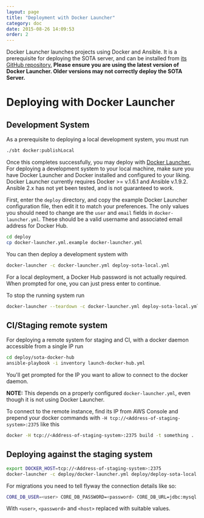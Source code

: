 ```yaml
---
layout: page
title: "Deployment with Docker Launcher"
category: doc
date: 2015-08-26 14:09:53
order: 2
---
```


Docker Launcher launches projects using Docker and Ansible. It is a prerequisite for deploying the SOTA server, and can be installed from [its GitHub repository.](https://github.com/advancedtelematic/docker-launcher) **Please ensure you are using the latest version of Docker Launcher. Older versions may not correctly deploy the SOTA Server.**

# Deploying with Docker Launcher

## Development System

As a prerequisite to deploying a local development system, you must run

```sh
./sbt docker:publishLocal
```

Once this completes successfully, you may deploy with [Docker Launcher.](https://github.com/advancedtelematic/docker-launcher)
For deploying a development system to your local machine, make sure you have
Docker Launcher and Docker installed and configured to your liking. Docker Launcher currently requires Docker >= v.1.6.1 and Ansible v.1.9.2. Ansible 2.x has not yet been tested, and is not guaranteed to work.

First, enter the `deploy` directory, and copy the example Docker Launcher configuration file, then edit it to match your preferences. The only values you should need to change are the `user` and `email` fields in `docker-launcher.yml`. These should be a valid username and associated email address for Docker Hub.

```sh
cd deploy
cp docker-launcher.yml.example docker-launcher.yml
```

You can then deploy a development system with

```sh
docker-launcher -c docker-launcher.yml deploy-sota-local.yml
```

For a local deployment, a Docker Hub password is not actually required. When prompted for one, you can just press enter to continue.

To stop the running system run

```sh
docker-launcher --teardown -c docker-launcher.yml deploy-sota-local.yml
```

## CI/Staging remote system

For deploying a remote system for staging and CI, with a docker daemon
accessible from a single IP run

```sh
cd deploy/sota-docker-hub
ansible-playbook -i inventory launch-docker-hub.yml
```

You'll get prompted for the IP you want to allow to connect to the docker daemon.

**NOTE:** This depends on a properly configured `docker-launcher.yml`, even though
it is not using Docker Launcher.

To connect to the remote instance, find its IP from AWS Console and prepend your
docker commands with `-H tcp://<Address-of-staging-system>:2375` like this

```sh
docker -H tcp://<Address-of-staging-system>:2375 build -t something .
```

## Deploying against the staging system

```sh
export DOCKER_HOST=tcp://<Address-of-staging-system>:2375
docker-launcher -c deploy/docker-launcher.yml deploy/deploy-sota-local.yml
```

For migrations you need to tell flyway the connection details like so:

```sh
CORE_DB_USER=<user> CORE_DB_PASSWORD=<password> CORE_DB_URL=jdbc:mysql://<host>:3306/sota sbt core/flywayMigrate
```

With `<user>`, `<password>` and `<host>` replaced with suitable values.





